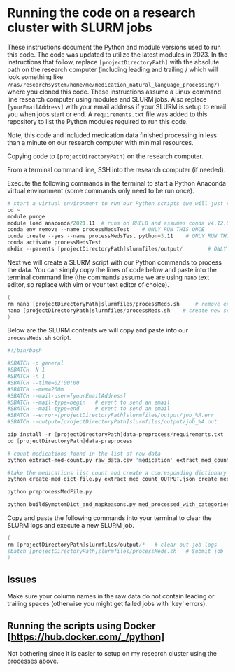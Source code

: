 # Running the code on a research cluster with SLURM jobs

These instructions document the Python and module versions used to run this code. The code was updated to utilize the latest modules in 2023.
In the instructions that follow, replace `[projectDirectoryPath]` with the absolute path on the research computer (including leading and trailing / which will look something like `/nas/researchsystem/home/me/medication_natural_language_processing/`) where you cloned this code. These instructions assume a Linux command line research computer using modules and SLURM jobs. Also replace `[yourEmailAddress]` with your email address if your SLURM is setup to email you when jobs start or end. A `requirements.txt` file was added to this repository to list the Python modules required to run this code.

Note, this code and included medication data finished processing in less than a minute on our research computer with minimal resources.

Copying code to `[projectDirectoryPath]` on the research computer.

From a terminal command line, SSH into the research computer (if needed).

Execute the following commands in the terminal to start a Python Anaconda virtual environment (some commands only need to be run once).

```s bash
# start a virtual environment to run our Python scripts (we will just reuse our processMedsTest VE)
cd ~
module purge
module load anaconda/2021.11  # runs on RHEL8 and assumes conda v4.12.0
conda env remove --name processMedsTest    # ONLY RUN THIS ONCE
conda create --yes --name processMedsTest python=3.11    # ONLY RUN THIS ONCE
conda activate processMedsTest
mkdir --parents [projectDirectoryPath]slurmfiles/output/        # ONLY RUN THIS ONCE
```

Next we will create a SLURM script with our Python commands to process the data. You can simply copy the lines of code below and paste into the terminal command line (the commands assume we are using `nano` text editor, so replace with vim or your text editor of choice).

```s bash
(
rm nano [projectDirectoryPath]slurmfiles/processMeds.sh     # remove exiting script
nano [projectDirectoryPath]slurmfiles/processMeds.sh    # create new script
)
```

Below are the SLURM contents we will copy and paste into our `processMeds.sh` script.

```s SLURM
#!/bin/bash

#SBATCH -p general
#SBATCH -N 1
#SBATCH -n 1
#SBATCH --time=02:00:00
#SBATCH --mem=200m
#SBATCH --mail-user=[yourEmailAddress]
#SBATCH --mail-type=begin   # event to send an email
#SBATCH --mail-type=end     # event to send an email
#SBATCH --error=[projectDirectoryPath]slurmfiles/output/job_%A.err
#SBATCH --output=[projectDirectoryPath]slurmfiles/output/job_%A.out

pip install -r [projectDirectoryPath]data-preprocess/requirements.txt
cd [projectDirectoryPath]data-preprocess

# count medications found in the list of raw data
python extract-med-count.py raw_data.csv 'medication' extract_med_count_OUTPUT.json

#take the medications list count and create a cooresponding dictionary
python create-med-dict-file.py extract_med_count_OUTPUT.json create_med_dict_file_OUTPUT.json

python preprocessMedFile.py

python buildSymptomDict_and_mapReasons.py med_processed_with_categories.csv df_all_patient_matched_reason_med.csv df_matched_reason_count.csv df_unmatched_reason_count.csv
```

Copy and paste the following commands into your terminal to clear the SLURM logs and execute a new SLURM job.

```s (bash)
(
rm [projectDirectoryPath]slurmfiles/output/*   # clear out job logs
sbatch [projectDirectoryPath]slurmfiles/processMeds.sh   # Submit job
)
```

## Issues

Make sure your column names in the raw data do not contain leading or trailing spaces (otherwise you might get failed jobs with 'key' errors).

## Running the scripts using Docker [https://hub.docker.com/_/python]

Not bothering since it is easier to setup on my research cluster using the processes above.
